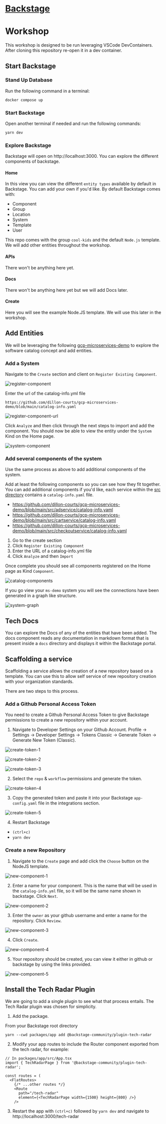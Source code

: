 # [Backstage](https://backstage.io)

# Workshop
This workshop is designed to be run leveraging VSCode DevContainers. After cloning this repository re-open it in a dev container.

## Start Backstage

### Stand Up Database
Run the following command in a terminal:
```sh
docker compose up
```

### Start Backstage
Open another terminal if needed and run the following commands:
```sh
yarn dev
```

### Explore Backstage
Backstage will open on http://localhost:3000. You can explore the different components of backstage.

#### Home
In this view you can view the different `entity types` available by default in Backstage. You can add your own if you'd like. By default Backstage comes with:
- Component
- Group
- Location
- System
- Template
- User

This repo comes with the group `cool-kids` and the default `Node.js` template. We will add other entities throughout the workshop.

#### APIs
There won't be anything here yet.

#### Docs
There won't be anything here yet but we will add Docs later.

#### Create
Here you will see the example Node.JS template. We will use this later in the workshop.

## Add Entities

We will be leveraging the following [gcp-microservices-demo](https://github.com/dillon-courts/gcp-microservices-demo) to explore the software catalog concept and add entities.

### Add a System
Navigate to the `Create` section and client on `Register Existing Component`.

![register-component](./screenshots/register-component.png)

Enter the url of the catalog-info.yml file
```
https://github.com/dillon-courts/gcp-microservices-demo/blob/main/catalog-info.yaml
```

![register-component-url](./screenshots/register-component-url.png)

Click `Analyze` and then click through the next steps to import and add the component. You should now be able to view the entity under the `System` Kind on the Home page.

![system-component](./screenshots/system-component.png)

### Add several components of the system

Use the same process as above to add additional components of the system.

Add at least the following components so you can see how they fit together. You can add additional components if you'd like, each service within the [src directory](https://github.com/dillon-courts/gcp-microservices-demo/tree/main/src) contains a `catalog-info.yaml` file.

- https://github.com/dillon-courts/gcp-microservices-demo/blob/main/src/adservice/catalog-info.yaml
- https://github.com/dillon-courts/gcp-microservices-demo/blob/main/src/cartservice/catalog-info.yaml
- https://github.com/dillon-courts/gcp-microservices-demo/blob/main/src/checkoutservice/catalog-info.yaml

1. Go to the create section
2. Click `Register Existing Component`
3. Enter the URL of a catalog-info.yml file
4. Click `Analyze` and then `Import`

Once complete you should see all components registered on the Home page as Kind `Component`.

![catalog-components](./screenshots/catalog-components.png)

If you go view your `ms-demo` system you will see the connections have been generated in a graph like structure.

![system-graph](./screenshots/system-graph.png)

## Tech Docs

You can explore the Docs of any of the entities that have been added. The docs component reads any documentation in markdown format that is present inside a `docs` directory and displays it within the Backstage portal.

## Scaffolding a service

Scaffolding a service allows the creation of a new repository based on a template. You can use this to allow self service of new repository creation with your organization standards.

There are two steps to this process.

### Add a Github Personal Access Token

You need to create a Github Personal Access Token to give Backstage permissions to create a new repository within your account.

1. Navigate to Developer Settings on your Github Account. Profile -> Settings -> Developer Settings -> Tokens Classic -> Generate Token -> Generate New Token (Classic).

![create-token-1](./screenshots/create-token-1.png)

![create-token-2](./screenshots/create-token-2.png)

![create-token-3](./screenshots/create-token-3.png)

2. Select the `repo` & `workflow` permissions and generate the token.

![create-token-4](./screenshots/create-token-4.png)

3. Copy the generated token and paste it into your Backstage `app-config.yaml` file in the integrations section.

![create-token-5](./screenshots/create-token-5.png)

4. Restart Backstage 
- `(ctrl+c)`
- `yarn dev`

### Create a new Repository

1. Navigate to the `Create` page and add click the `Choose` button on the NodeJS template.

![new-component-1](./screenshots/new-component-1.png)

2. Enter a name for your component. This is the name that will be used in the `catalog-info.yml` file, so it will be the same name shown in backstage. Click `Next`.

![new-component-2](./screenshots/new-component-2.png)

3. Enter the `owner` as your github username and enter a name for the repository. Click `Review`.

![new-component-3](./screenshots/new-component-3.png)

4. Click `Create`.

![new-component-4](./screenshots/new-component-4.png)

5. Your repository should be created, you can view it either in github or backstage by using the links provided.

![new-component-5](./screenshots/new-component-5.png)

## Install the Tech Radar Plugin

We are going to add a single plugin to see what that process entails. The Tech Radar plugin was chosen for simplicity.

1. Add the package.

From your Backstage root directory
```
yarn --cwd packages/app add @backstage-community/plugin-tech-radar
```

2. Modify your app routes to include the Router component exported from the tech radar, for example:

```
// In packages/app/src/App.tsx
import { TechRadarPage } from '@backstage-community/plugin-tech-radar';

const routes = (
  <FlatRoutes>
    {/* ...other routes */}
    <Route
      path="/tech-radar"
      element={<TechRadarPage width={1500} height={800} />}
    />
```

3. Restart the app with `(ctrl+c)` followed by `yarn dev` and navigate to http://localhost:3000/tech-radar